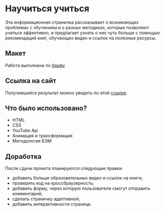 # Научиться учиться

Эта информационная страничка рассказывает о возникающих проблемах с обучением и о разных методиках, которые позволяют учиться эффективно, и предлагает узнать о них чуть больше с помощью рекомендаций книг, обучающих видео и ссылок на полезные ресурсы.

## Макет

Работа выполнена по [брифу](https://code.s3.yandex.net/web-developer/project-1/sprint-2-brief.pdf)

## Ссылка на сайт

Получившийся результат можно увидеть по этой [ссылке](https://frantsuzovatamara.github.io/how-to-learn/).

## Что было использовано?

* HTML
* CSS
* YouTube Api
* Анимация и трансформация
* Методология БЭМ

## Доработка

После сдачи проекта планируются следующие правки:

* добавить больше образовательных видео и ссылок на книги;
* проверить код на кроссбраузерность;
* добавить форму, через которую пользователи смогут отправить комментарий;
* сделать страничку адаптивной;
* добавить интерактивности странице.
